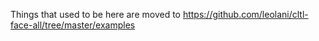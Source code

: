 Things that used to be here are moved to
https://github.com/leolani/cltl-face-all/tree/master/examples
